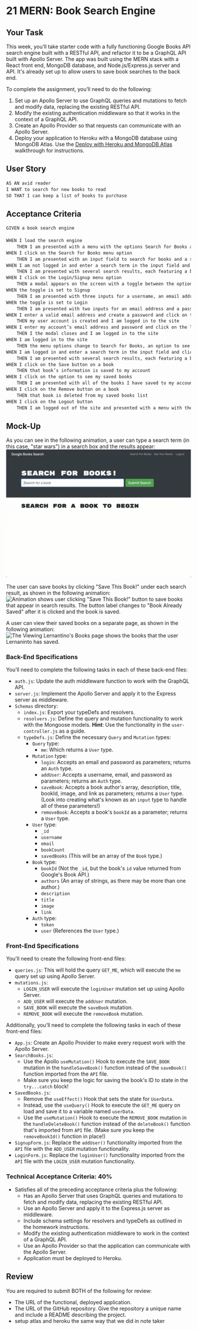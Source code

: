 # 21 MERN: Book Search Engine
## Your Task
This week, you’ll take starter code with a fully functioning Google Books API search engine built with a RESTful API, and refactor it to be a GraphQL API built with Apollo Server. The app was built using the MERN stack with a React front end, MongoDB database, and Node.js/Express.js server and API. It's already set up to allow users to save book searches to the back end. 

To complete the assignment, you’ll need to do the following:
1. Set up an Apollo Server to use GraphQL queries and mutations to fetch and modify data, replacing the existing RESTful API.
2. Modify the existing authentication middleware so that it works in the context of a GraphQL API.
3. Create an Apollo Provider so that requests can communicate with an Apollo Server.
4. Deploy your application to Heroku with a MongoDB database using MongoDB Atlas. Use the [Deploy with Heroku and MongoDB Atlas](https://coding-boot-camp.github.io/full-stack/mongodb/deploy-with-heroku-and-mongodb-atlas) walkthrough for instructions.

## User Story
```md
AS AN avid reader
I WANT to search for new books to read
SO THAT I can keep a list of books to purchase
```

## Acceptance Criteria
```md
GIVEN a book search engine

WHEN I load the search engine
	THEN I am presented with a menu with the options Search for Books and Login/Signup and an input field to search for books and a submit button
WHEN I click on the Search for Books menu option
	THEN I am presented with an input field to search for books and a submit button
WHEN I am not logged in and enter a search term in the input field and click the submit button
	THEN I am presented with several search results, each featuring a book’s title, author, description, image, and a link to that book on the Google Books site
WHEN I click on the Login/Signup menu option
	THEN a modal appears on the screen with a toggle between the option to log in or sign up
WHEN the toggle is set to Signup
	THEN I am presented with three inputs for a username, an email address, and a password, and a signup button
WHEN the toggle is set to Login
	THEN I am presented with two inputs for an email address and a password and login button
WHEN I enter a valid email address and create a password and click on the signup button
	THEN my user account is created and I am logged in to the site
WHEN I enter my account’s email address and password and click on the login button
	THEN I the modal closes and I am logged in to the site
WHEN I am logged in to the site
	THEN the menu options change to Search for Books, an option to see my saved books, and Logout
WHEN I am logged in and enter a search term in the input field and click the submit button
	THEN I am presented with several search results, each featuring a book’s title, author, description, image, and a link to that book on the Google Books site and a button to save a book to my account
WHEN I click on the Save button on a book
	THEN that book’s information is saved to my account
WHEN I click on the option to see my saved books
	THEN I am presented with all of the books I have saved to my account, each featuring the book’s title, author, description, image, and a link to that book on the Google Books site and a button to remove a book from my account
WHEN I click on the Remove button on a book
	THEN that book is deleted from my saved books list
WHEN I click on the Logout button
	THEN I am logged out of the site and presented with a menu with the options Search for Books and Login/Signup and an input field to search for books and a submit button  
```

## Mock-Up
As you can see in the following animation, a user can type a search term (in this case, "star wars") in a search box and the results appear:
![Animation shows "star wars" typed into a search box and books about Star Wars appearing as results.](./Assets/21-mern-homework-demo-01.gif)

The user can save books by clicking "Save This Book!" under each search result, as shown in the following animation:
![Animation shows user clicking "Save This Book!" button to save books that appear in search results. The button label changes to "Book Already Saved" after it is clicked and the book is saved.](./Assets/21-mern-homework-demo-02.gif)

A user can view their saved books on a separate page, as shown in the following animation:
![The Viewing Lernantino's Books page shows the books that the user Lernaninto has saved.](./Assets/21-mern-homework-demo-03.gif)


### Back-End Specifications
You’ll need to complete the following tasks in each of these back-end files:
* `auth.js`: Update the auth middleware function to work with the GraphQL API.
* `server.js`: Implement the Apollo Server and apply it to the Express server as middleware.
* `Schemas` directory:
	* `index.js`: Export your typeDefs and resolvers.
	* `resolvers.js`: Define the query and mutation functionality to work with the Mongoose models.
		**Hint**: Use the functionality in the `user-controller.js` as a guide.
	* `typeDefs.js`: Define the necessary `Query` and `Mutation` types:
		* `Query` type:
			* `me`: Which returns a `User` type.
		* `Mutation` type:
			* `login`: Accepts an email and password as parameters; returns an `Auth` type.
			* `addUser`: Accepts a username, email, and password as parameters; returns an `Auth` type.
			* `saveBook`: Accepts a book author's array, description, title, bookId, image, and link as parameters; returns a `User` type. (Look into creating what's known as an `input` type to handle all of these parameters!)
			* `removeBook`: Accepts a book's `bookId` as a parameter; returns a `User` type.
		* `User` type:
			* `_id`
			* `username`
			* `email`
			* `bookCount`
			* `savedBooks` (This will be an array of the `Book` type.)
		* `Book` type:
			* `bookId` (Not the `_id`, but the book's `id` value returned from Google's Book API.)
			* `authors` (An array of strings, as there may be more than one author.)
			* `description`
			* `title`
			* `image`
			* `link`
		* `Auth` type:
			* `token`
			* `user` (References the `User` type.)

### Front-End Specifications
You'll need to create the following front-end files:
* `queries.js`: This will hold the query `GET_ME`, which will execute the `me` query set up using Apollo Server.
* `mutations.js`:
	* `LOGIN_USER` will execute the `loginUser` mutation set up using Apollo Server.
	* `ADD_USER` will execute the `addUser` mutation.
	* `SAVE_BOOK` will execute the `saveBook` mutation.
	* `REMOVE_BOOK` will execute the `removeBook` mutation.

Additionally, you’ll need to complete the following tasks in each of these front-end files:
* `App.js`: Create an Apollo Provider to make every request work with the Apollo Server.
* `SearchBooks.js`:
	* Use the Apollo `useMutation()` Hook to execute the `SAVE_BOOK` mutation in the `handleSaveBook()` function instead of the `saveBook()` function imported from the `API` file.
	* Make sure you keep the logic for saving the book's ID to state in the `try...catch` block! 
* `SavedBooks.js`:
	* Remove the `useEffect()` Hook that sets the state for `UserData`.
	* Instead, use the `useQuery()` Hook to execute the `GET_ME` query on load and save it to a variable named `userData`.
	* Use the `useMutation()` Hook to execute the `REMOVE_BOOK` mutation in the `handleDeleteBook()` function instead of the `deleteBook()` function that's imported from `API` file. (Make sure you keep the `removeBookId()` function in place!)
* `SignupForm.js`: Replace the `addUser()` functionality imported from the `API` file with the `ADD_USER` mutation functionality.
* `LoginForm.js`: Replace the `loginUser()` functionality imported from the `API` file with the `LOGIN_USER` mutation functionality.

### Technical Acceptance Criteria: 40%
* Satisfies all of the preceding acceptance criteria plus the following:
	* Has an Apollo Server that uses GraphQL queries and mutations to fetch and modify data, replacing the existing RESTful API.
	* Use an Apollo Server and apply it to the Express.js server as middleware.
	* Include schema settings for resolvers and typeDefs as outlined in the homework instructions.
	* Modify the existing authentication middleware to work in the context of a GraphQL API.
	* Use an Apollo Provider so that the application can communicate with the Apollo Server.
	* Application must be deployed to Heroku.

## Review
You are required to submit BOTH of the following for review:
* The URL of the functional, deployed application.
* The URL of the GitHub repository. Give the repository a unique name and include a README describing the project.
* setup atlas and heroku the same way that we did in note taker